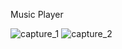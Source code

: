 Music Player


![capture_1](https://user-images.githubusercontent.com/58699386/161525327-368154c3-81b5-42c0-882d-e45a58daa14f.jpg)
![capture_2](https://user-images.githubusercontent.com/58699386/161525330-5be5bbd3-03cb-4d14-bf9b-9ea0f6e70781.jpg)
